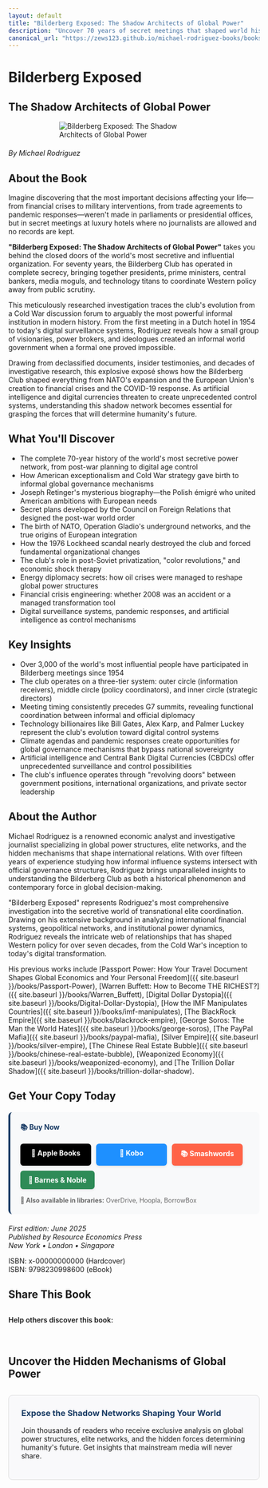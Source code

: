 ```yaml
---
layout: default
title: "Bilderberg Exposed: The Shadow Architects of Global Power"
description: "Uncover 70 years of secret meetings that shaped world history. Rodriguez exposes how the Bilderberg Club influences global politics and economics."
canonical_url: "https://zews123.github.io/michael-rodriguez-books/books/Bilderberg_Exposed"
---
```


# Bilderberg Exposed
## The Shadow Architects of Global Power

<img src="{{ site.baseurl }}/assets/images/Bilderberg_Exposed.webp" alt="Bilderberg Exposed: The Shadow Architects of Global Power" style="max-width: 300px; margin: 0 auto 20px; display: block;">

*By Michael Rodriguez*

## About the Book

Imagine discovering that the most important decisions affecting your life—from financial crises to military interventions, from trade agreements to pandemic responses—weren't made in parliaments or presidential offices, but in secret meetings at luxury hotels where no journalists are allowed and no records are kept.

**"Bilderberg Exposed: The Shadow Architects of Global Power"** takes you behind the closed doors of the world's most secretive and influential organization. For seventy years, the Bilderberg Club has operated in complete secrecy, bringing together presidents, prime ministers, central bankers, media moguls, and technology titans to coordinate Western policy away from public scrutiny.

This meticulously researched investigation traces the club's evolution from a Cold War discussion forum to arguably the most powerful informal institution in modern history. From the first meeting in a Dutch hotel in 1954 to today's digital surveillance systems, Rodriguez reveals how a small group of visionaries, power brokers, and ideologues created an informal world government when a formal one proved impossible.

Drawing from declassified documents, insider testimonies, and decades of investigative research, this explosive exposé shows how the Bilderberg Club shaped everything from NATO's expansion and the European Union's creation to financial crises and the COVID-19 response. As artificial intelligence and digital currencies threaten to create unprecedented control systems, understanding this shadow network becomes essential for grasping the forces that will determine humanity's future.

## What You'll Discover

- The complete 70-year history of the world's most secretive power network, from post-war planning to digital age control
- How American exceptionalism and Cold War strategy gave birth to informal global governance mechanisms
- Joseph Retinger's mysterious biography—the Polish émigré who united American ambitions with European needs
- Secret plans developed by the Council on Foreign Relations that designed the post-war world order
- The birth of NATO, Operation Gladio's underground networks, and the true origins of European integration
- How the 1976 Lockheed scandal nearly destroyed the club and forced fundamental organizational changes
- The club's role in post-Soviet privatization, "color revolutions," and economic shock therapy
- Energy diplomacy secrets: how oil crises were managed to reshape global power structures
- Financial crisis engineering: whether 2008 was an accident or a managed transformation tool
- Digital surveillance systems, pandemic responses, and artificial intelligence as control mechanisms

## Key Insights

- Over 3,000 of the world's most influential people have participated in Bilderberg meetings since 1954
- The club operates on a three-tier system: outer circle (information receivers), middle circle (policy coordinators), and inner circle (strategic directors)
- Meeting timing consistently precedes G7 summits, revealing functional coordination between informal and official diplomacy
- Technology billionaires like Bill Gates, Alex Karp, and Palmer Luckey represent the club's evolution toward digital control systems
- Climate agendas and pandemic responses create opportunities for global governance mechanisms that bypass national sovereignty
- Artificial intelligence and Central Bank Digital Currencies (CBDCs) offer unprecedented surveillance and control possibilities
- The club's influence operates through "revolving doors" between government positions, international organizations, and private sector leadership

## About the Author

Michael Rodriguez is a renowned economic analyst and investigative journalist specializing in global power structures, elite networks, and the hidden mechanisms that shape international relations. With over fifteen years of experience studying how informal influence systems intersect with official governance structures, Rodriguez brings unparalleled insights to understanding the Bilderberg Club as both a historical phenomenon and contemporary force in global decision-making.

"Bilderberg Exposed" represents Rodriguez's most comprehensive investigation into the secretive world of transnational elite coordination. Drawing on his extensive background in analyzing international financial systems, geopolitical networks, and institutional power dynamics, Rodriguez reveals the intricate web of relationships that has shaped Western policy for over seven decades, from the Cold War's inception to today's digital transformation.

His previous works include [Passport Power: How Your Travel Document Shapes Global Economics and Your Personal Freedom]({{ site.baseurl }}/books/Passport-Power), [Warren Buffett: How to Become THE RICHEST?]({{ site.baseurl }}/books/Warren_Buffett), [Digital Dollar Dystopia]({{ site.baseurl }}/books/Digital-Dollar-Dystopia), [How the IMF Manipulates Countries]({{ site.baseurl }}/books/imf-manipulates), [The BlackRock Empire]({{ site.baseurl }}/books/blackrock-empire), [George Soros: The Man the World Hates]({{ site.baseurl }}/books/george-soros), [The PayPal Mafia]({{ site.baseurl }}/books/paypal-mafia), [Silver Empire]({{ site.baseurl }}/books/silver-empire), [The Chinese Real Estate Bubble]({{ site.baseurl }}/books/chinese-real-estate-bubble), [Weaponized Economy]({{ site.baseurl }}/books/weaponized-economy), and [The Trillion Dollar Shadow]({{ site.baseurl }}/books/trillion-dollar-shadow).

## Get Your Copy Today

<div style="background-color: #f8f9fa; padding: 20px; border-radius: 8px; margin: 20px 0; border-left: 4px solid #1a3c65;">
  <h4 style="margin-top: 0; color: #1a3c65;">📚 Buy Now</h4>
  
  <div class="book-buttons" style="display: flex; flex-wrap: wrap; gap: 10px; margin-bottom: 15px;">
    <a href="https://books.apple.com/us/book/bilderberg-exposed-the-shadow-architects-of-global-power/id6747335447" target="_blank" rel="noopener noreferrer" class="book-btn book-btn-apple">🍎 Apple Books</a>
    <a href="https://www.kobo.com/ww/en/ebook/bilderberg-exposed-the-shadow-architects-of-global-power" target="_blank" rel="noopener noreferrer" class="book-btn book-btn-kobo">📖 Kobo</a>
    <a href="https://www.smashwords.com/books/view/1791492" target="_blank" rel="noopener noreferrer" class="book-btn book-btn-smash">📚 Smashwords</a>
    <a href="https://www.barnesandnoble.com/w/bilderberg-exposed-michael-rodriguez/1147636039?ean=2940181800571" target="_blank" rel="noopener noreferrer" class="book-btn book-btn-bn">🏪 Barnes & Noble</a>
  </div>
  
  <p style="margin: 0; font-size: 0.9em; color: #666;">
    <strong>📖 Also available in libraries:</strong> OverDrive, Hoopla, BorrowBox
  </p>
</div>

<style>
.book-btn {
  background-color: #1a3c65;
  color: white;
  padding: 10px 16px;
  border-radius: 6px;
  text-decoration: none;
  font-weight: bold;
  display: inline-block;
  text-align: center;
  min-width: 110px;
  transition: transform 0.2s ease, box-shadow 0.2s ease;
  box-shadow: 0 2px 4px rgba(0,0,0,0.1);
}

.book-btn:hover {
  transform: translateY(-1px);
  box-shadow: 0 4px 8px rgba(0,0,0,0.15);
  text-decoration: none;
  color: white;
}

.book-btn-apple { background-color: #000; }
.book-btn-apple:hover { background-color: #333; }

.book-btn-kobo { background-color: #1e90ff; }
.book-btn-kobo:hover { background-color: #1c7ed6; }

.book-btn-smash { background-color: #ff6347; }
.book-btn-smash:hover { background-color: #e55347; }

.book-btn-bn { background-color: #2e8b57; }
.book-btn-bn:hover { background-color: #228b22; }

@media (max-width: 768px) {
  .book-buttons {
    flex-direction: column;
  }
  .book-btn {
    width: 100%;
    margin-bottom: 5px;
  }
}
</style>

*First edition: June 2025*  
*Published by Resource Economics Press*  
*New York • London • Singapore*

ISBN: x-00000000000 (Hardcover)  
ISBN: 9798230998600 (eBook)

## Share This Book

<div class="social-share" style="margin: 30px 0;">
  <p style="margin-bottom: 15px; font-weight: 600;">Help others discover this book:</p>
  <a href="https://twitter.com/intent/tweet?text=Check out 'Bilderberg Exposed' by Michael Rodriguez&url={{ site.url }}{{ site.baseurl }}{{ page.url }}&via=MRodriguezBooks" target="_blank" rel="noopener noreferrer" style="display: inline-block; margin-right: 15px; font-size: 24px; color: #1DA1F2;">
    <i class="fab fa-twitter-square"></i>
  </a>
  <a href="https://www.facebook.com/sharer/sharer.php?u={{ site.url }}{{ site.baseurl }}{{ page.url }}" target="_blank" rel="noopener noreferrer" style="display: inline-block; margin-right: 15px; font-size: 24px; color: #3b5998;">
    <i class="fab fa-facebook-square"></i>
  </a>
  <a href="https://www.linkedin.com/shareArticle?mini=true&url={{ site.url }}{{ site.baseurl }}{{ page.url }}&title=Bilderberg Exposed by Michael Rodriguez" target="_blank" rel="noopener noreferrer" style="display: inline-block; margin-right: 15px; font-size: 24px; color: #0077b5;">
    <i class="fab fa-linkedin"></i>
  </a>
  <a href="mailto:?subject=Check out this book: Bilderberg Exposed&body=I thought you might be interested in this book by Michael Rodriguez: {{ site.url }}{{ site.baseurl }}{{ page.url }}" style="display: inline-block; font-size: 24px; color: #333333;">
    <i class="fas fa-envelope-square"></i>
  </a>
</div>

## Uncover the Hidden Mechanisms of Global Power

<div style="background-color: #f9f9fb; padding: 25px; border-radius: 8px; margin: 30px 0; border: 1px solid #ddd;">
  <h3 style="margin-top: 0; color: #1a3c65;">Expose the Shadow Networks Shaping Your World</h3>
  <p>Join thousands of readers who receive exclusive analysis on global power structures, elite networks, and the hidden forces determining humanity's future. Get insights that mainstream media will never share.</p>
  <script async data-uid="b2a1614bc4" src="https://michael-rodriguez.kit.com/b2a1614bc4/index.js"></script>
</div>
